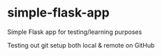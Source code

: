 # simple-flask-app
Simple Flask app for testing/learning purposes

Testing out git setup both local & remote on GitHub
